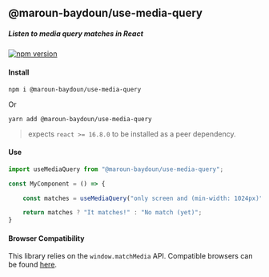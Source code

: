 ## @maroun-baydoun/use-media-query
##### Listen to media query matches in React

[![npm version](https://badge.fury.io/js/%40maroun-baydoun%2Fuse-media-query.svg)](https://badge.fury.io/js/%40maroun-baydoun%2Fuse-media-query)


#### Install

```
npm i @maroun-baydoun/use-media-query
```
Or

```
yarn add @maroun-baydoun/use-media-query
```

> expects  `react >= 16.8.0` to be installed as a peer dependency.

#### Use

```ts
import useMediaQuery from "@maroun-baydoun/use-media-query";

const MyComponent = () => {

    const matches = useMediaQuery("only screen and (min-width: 1024px)");

    return matches ? "It matches!" : "No match (yet)";
}
```

#### Browser Compatibility

This library relies on the `window.matchMedia` API. Compatible browsers can be found  [here](https://caniuse.com/#feat=matchmedia "Can I use matchMedia?"). 